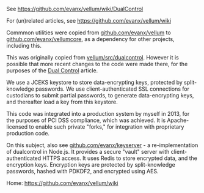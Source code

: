 See https://github.com/evanx/vellum/wiki/DualControl

For (un)related articles, see https://github.com/evanx/vellum/wiki

Commmon utilities were copied from <a href="https://github.com/evanx/vellum">github.com/evanx/vellum</a> to <a href="https://github.com/evanx/vellumcore">github.com/evanx/vellumcore</a>, as a dependency for other projects, including this.

This was originally copied from <a href="https://github.com/evanx/vellum/tree/master/src/dualcontrol">vellum/src/dualcontrol</a>. However it is possible that more recent changes to the code were made there, for the purposes of the <a href="https://github.com/evanx/vellum/wiki/DualControl">Dual Control</a> article.

We use a JCEKS keystore to store data-encrypting keys, protected by split-knowledge passwords. We use client-authenticated SSL connections for custodians to submit partial passwords, to generate data-encrypting keys, and thereafter load a key from this keystore.

This code was integrated into a production system by myself in 2013, for the purposes of PCI DSS compliance, which was achieved. It is Apache-licensed to enable such private "forks," for integration with proprietary production code.

On this subject, also see <a href="http://github.com/evanx/keyserver">github.com/evanx/keyserver</a> - a re-implementation of dualcontrol in Node.js. It provides a secure "vault" server with client-authenticated HTTPS access. It uses Redis to store encrypted data, and the encryption keys. Encryption keys are protected by split-knowledge passwords, hashed with PDKDF2, and encrypted using AES.

Home: https://github.com/evanx/vellum/wiki
